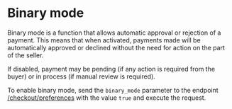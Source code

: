 # Binary mode
 
Binary mode is a function that allows automatic approval or rejection of a payment. This means that when activated, payments made will be automatically approved or declined without the need for action on the part of the seller.
 
If disabled, payment may be pending (if any action is required from the buyer) or in process (if manual review is required).
 
To enable binary mode, send the `binary_mode` parameter to the endpoint [/checkout/preferences](https://www.mercadopago[FAKER][URL][DOMAIN]/developers/en/reference/preferences/_checkout_preferences/post) with the value `true` and execute the request.

